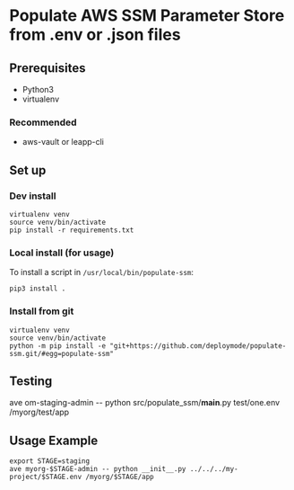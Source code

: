 Populate AWS SSM Parameter Store from .env or .json files
=================================================

## Prerequisites

* Python3
* virtualenv

### Recommended

* aws-vault or leapp-cli

## Set up

### Dev install

```shell
virtualenv venv
source venv/bin/activate
pip install -r requirements.txt
```

### Local install (for usage)

To install a script in `/usr/local/bin/populate-ssm`:

```shell
pip3 install .
```

### Install from git

```shell
virtualenv venv
source venv/bin/activate
python -m pip install -e "git+https://github.com/deploymode/populate-ssm.git/#egg=populate-ssm"
```

## Testing

ave om-staging-admin -- python src/populate_ssm/__main__.py test/one.env /myorg/test/app


## Usage Example

```shell
export STAGE=staging
ave myorg-$STAGE-admin -- python __init__.py ../../../my-project/$STAGE.env /myorg/$STAGE/app
```